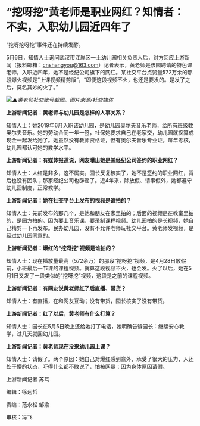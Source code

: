 # “挖呀挖”黄老师是职业网红？知情者：不实，入职幼儿园近四年了

“挖呀挖呀挖”事件还在持续发酵。

5月6日，知情人士询问武汉市江岸区一土幼儿园相关负责人后，对方回应上游新闻（报料邮箱：cnshangyou@163.com）记者表示，黄老师是该园聘请的特色课老师，入职近四年，她不是经纪公司旗下的网红。某社交平台点赞量572万余的那段爆火视频是“上课视频精剪版”，“即便这段视频不火，也还是要发的。是发了之后，莫名其妙的火了。”

![](https://inews.gtimg.com/om_bt/O1aU_QOaYnjU1xAvY3K1d2dn2OXmG4AMtR_Xb8TnhSVIYAA/1000)_▲黄老师社交账号截图。图片来源/社交媒体_

**上游新闻记者：黄老师与幼儿园是怎样的人事关系？**

知情人士：她2019年6月入职该幼儿园，是幼儿园奥尔夫音乐老师，给所有班级教奥尔夫音乐。她的劳动合同一年一签，社保她要求自己在老家交，幼儿园就换算成现金一起发给她了。她虽然没有教师资格证，但有奥尔夫音乐专业证。每年考核，幼儿园都认可她的教学水平。

**上游新闻记者：有媒体报道说，网友曝出她是某经纪公司签约的职业网红？**

知情人士：人红是非多，这不属实。园长反复核实了，她不是签约的职业网红，背后也没有团队；那家经纪公司也辟谣了。近4年来，除放假、请事假外，她都遵守幼儿园制度，正常教学。

**上游新闻记者：她在社交平台上发布的视频是谁拍的？**

知情人士：先前发布的那几个，是她和朋友在家里拍的；后面的视频是在教室里拍的，是园方拍的。因为要上音乐课，要录制课程视频。幼儿园拍的是长视频，她自己精剪一下再发布。民办幼儿园，没有不允许老师玩社交平台。黄老师发视频，是经过幼儿园同意的。

**上游新闻记者：爆红的“挖呀挖”视频是谁拍的？**

知情人士：现在播放量最高（572余万）的那段“挖呀挖”视频，是4月28日放假前，小班最后一节课的课程视频。就算这段视频不火，也会发。火了以后，她在5月1日又发了一段类似的“挖呀挖”视频，这段是之前的课程视频。

**上游新闻记者：有网友说黄老师红了后直播、带货？**

知情人士：有直播，在和网友互动；没有带货，园长核实了没有带货。

**上游新闻记者：红了以后，黄老师有什么打算？**

知情人士：园长在5月5日晚上还给她打了电话，她明确告诉园长：继续安心教学，过几天就回幼儿园。

**上游新闻记者：黄老师现在没来幼儿园上课？**

知情人士：请假了。两个原因：她自己对爆红感到意外，承受了很大的压力，人还处于懵的状态，吓得什么都不敢说了，怕被网暴；因为身体原因请假。

上游新闻记者 苏笃

编辑：徐远哲

责编：范永松 邹渝

审核：冯飞

